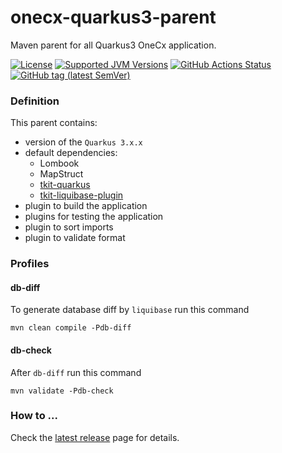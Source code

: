 # onecx-quarkus3-parent

Maven parent for all Quarkus3 OneCx application.

[![License](https://img.shields.io/github/license/onecx/onecx-quarkus3-parent?style=for-the-badge&logo=apache)](https://www.apache.org/licenses/LICENSE-2.0)
[![Supported JVM Versions](https://img.shields.io/badge/JVM-17-brightgreen.svg?style=for-the-badge&logo=Java)](https://openjdk.org/projects/jdk/17/)
[![GitHub Actions Status](https://img.shields.io/github/actions/workflow/status/onecx/onecx-quarkus3-parent/build.yml?logo=GitHub&style=for-the-badge)](https://github.com/onecx/onecx-quarkus3-parent/actions/workflows/build.yml)
[![GitHub tag (latest SemVer)](https://img.shields.io/github/v/release/onecx/onecx-quarkus3-parent?display_name=tag&sort=semver&logo=github&style=for-the-badge)](https://github.com/onecx/onecx-quarkus3-parent/releases/latest)

### Definition

This parent contains:
* version of the `Quarkus 3.x.x`
* default dependencies:
    * Lombook
    * MapStruct
    * [tkit-quarkus](https://github.com/1000kit/tkit-quarkus)
    * [tkit-liquibase-plugin](https://github.com/1000kit/tkit-liquibase-plugin)
* plugin to build the application
* plugins for testing the application
* plugin to sort imports
* plugin to validate format

### Profiles

#### db-diff

To generate database diff by `liquibase` run this command
```shell
mvn clean compile -Pdb-diff
```

#### db-check

After `db-diff` run this command
```shell
mvn validate -Pdb-check
```

### How to ...

Check the [latest release](https://github.com/onecx/onecx-quarkus3-parent/releases/latest) page for details.
